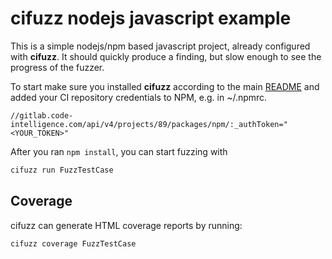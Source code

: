 # cifuzz nodejs javascript example

This is a simple nodejs/npm based javascript project, already configured with
**cifuzz**. It should quickly produce a finding, but slow enough to
see the progress of the fuzzer.

To start make sure you installed **cifuzz** according to the
main [README](../../../README.md) and added your CI repository credentials
to NPM, e.g. in ~/.npmrc.

```
//gitlab.code-intelligence.com/api/v4/projects/89/packages/npm/:_authToken="<YOUR_TOKEN>"
```

After you ran `npm install`, you can start fuzzing with

```bash
cifuzz run FuzzTestCase
```

## Coverage

cifuzz can generate HTML coverage reports by running:

```bash
cifuzz coverage FuzzTestCase
```
